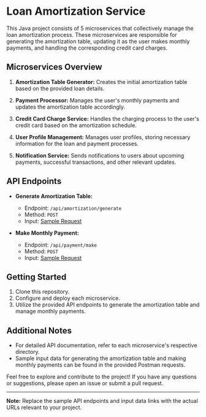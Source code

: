 # Loan Amortization Service

This Java project consists of 5 microservices that collectively manage the loan amortization process. These microservices are responsible for generating the amortization table, updating it as the user makes monthly payments, and handling the corresponding credit card charges.

## Microservices Overview

1. **Amortization Table Generator:** Creates the initial amortization table based on the provided loan details.

2. **Payment Processor:** Manages the user's monthly payments and updates the amortization table accordingly.

3. **Credit Card Charge Service:** Handles the charging process to the user's credit card based on the amortization schedule.

4. **User Profile Management:** Manages user profiles, storing necessary information for the loan and payment processes.

5. **Notification Service:** Sends notifications to users about upcoming payments, successful transactions, and other relevant updates.

## API Endpoints

- **Generate Amortization Table:**
  - Endpoint: `/api/amortization/generate`
  - Method: `POST`
  - Input: [Sample Request](https://desktop.postman.com/?desktopVersion=10.20.0&webVersion=10.20.10-ui-231204-0510&userId=20132851&teamId=4276379&entity=request-27f73a88-a9c6-4b02-9043-f2583757a4c1)

- **Make Monthly Payment:**
  - Endpoint: `/api/payment/make`
  - Method: `POST`
  - Input: [Sample Request](https://desktop.postman.com/?desktopVersion=10.20.0&webVersion=10.20.10-ui-231204-0510&userId=20132851&teamId=4276379&entity=request-7deb8837-7b33-40d2-960a-199ee6456823)

## Getting Started

1. Clone this repository.
2. Configure and deploy each microservice.
3. Utilize the provided API endpoints to generate the amortization table and manage monthly payments.

## Additional Notes

- For detailed API documentation, refer to each microservice's respective directory.
- Sample input data for generating the amortization table and making monthly payments can be found in the provided Postman requests.

Feel free to explore and contribute to the project! If you have any questions or suggestions, please open an issue or submit a pull request.

---

**Note:** Replace the sample API endpoints and input data links with the actual URLs relevant to your project.
